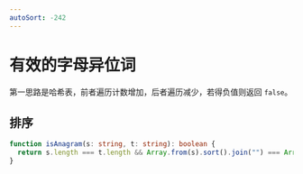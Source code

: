 ```yaml
---
autoSort: -242
---
```


# 有效的字母异位词

第一思路是哈希表，前者遍历计数增加，后者遍历减少，若得负值则返回 `false`。

## 排序

``` ts
function isAnagram(s: string, t: string): boolean {
  return s.length === t.length && Array.from(s).sort().join("") === Array.from(t).sort().join("")
}
```
